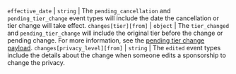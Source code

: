 `effective_date` | `string` | The `pending_cancellation` and `pending_tier_change` event types will include the date the cancellation or tier change will take effect.
`changes[tier][from]` | `object` | The `tier_changed` and `pending_tier_change` will include the original tier before the change or pending change. For more information, see the [pending tier change payload](/webhooks/event-payloads#webhook-payload-example-when-someone-downgrades-a-sponsorship).
`changes[privacy_level][from]` | `string` | The `edited` event types include the details about the change when someone edits a sponsorship to change the privacy.
